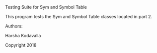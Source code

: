 Testing Suite for Sym and Symbol Table

This program tests the Sym and Symbol Table classes located in part 2.

Authors:

Harsha Kodavalla

Copyright 2018
